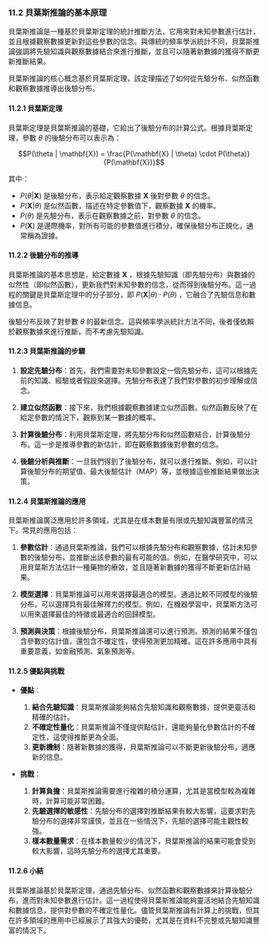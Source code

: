 ### 11.2 貝葉斯推論的基本原理

貝葉斯推論是一種基於貝葉斯定理的統計推斷方法，它用來對未知參數進行估計，並且根據觀察數據更新對這些參數的信念。與傳統的頻率學派統計不同，貝葉斯推論強調將先驗知識與觀察數據結合來進行推斷，並且可以隨著新數據的獲得不斷更新推斷結果。

貝葉斯推論的核心概念基於貝葉斯定理，該定理描述了如何從先驗分布、似然函數和觀察數據推導出後驗分布。

#### 11.2.1 貝葉斯定理

貝葉斯定理是貝葉斯推論的基礎，它給出了後驗分布的計算公式。根據貝葉斯定理，參數  $`\theta`$  的後驗分布可以表示為：


```math
P(\theta | \mathbf{X}) = \frac{P(\mathbf{X} | \theta) \cdot P(\theta)}{P(\mathbf{X})}
```


其中：
-  $`P(\theta | \mathbf{X})`$  是後驗分布，表示給定觀察數據  $`\mathbf{X}`$  後對參數  $`\theta`$  的信念。
-  $`P(\mathbf{X} | \theta)`$  是似然函數，描述在特定參數值下，觀察數據  $`\mathbf{X}`$  的機率。
-  $`P(\theta)`$  是先驗分布，表示在觀察數據之前，對參數  $`\theta`$  的信念。
-  $`P(\mathbf{X})`$  是邊際機率，對所有可能的參數值進行積分，確保後驗分布正規化，通常稱為證據。

#### 11.2.2 後驗分布的推導

貝葉斯推論的基本思想是，給定數據  $`\mathbf{X}`$ ，根據先驗知識（即先驗分布）與數據的似然性（即似然函數），更新我們對未知參數的信念，從而得到後驗分布。這一過程的關鍵是貝葉斯定理中的分子部分，即  $`P(\mathbf{X} | \theta) \cdot P(\theta)`$ ，它融合了先驗信息和數據信息。

後驗分布反映了對參數  $`\theta`$  的最新信念。這與頻率學派統計方法不同，後者僅依賴於觀察數據來進行推斷，而不考慮先驗知識。

#### 11.2.3 貝葉斯推論的步驟

1. **設定先驗分布**：首先，我們需要對未知參數設定一個先驗分布，這可以根據先前的知識、經驗或者假設來選擇。先驗分布表達了我們對參數的初步理解或信念。

2. **建立似然函數**：接下來，我們根據觀察數據建立似然函數。似然函數反映了在給定參數的情況下，觀察到某一數據的概率。

3. **計算後驗分布**：利用貝葉斯定理，將先驗分布和似然函數結合，計算後驗分布。這一步是推導參數的新估計，即在觀察數據後對參數的信念。

4. **後驗分析與推斷**：一旦我們得到了後驗分布，就可以進行推斷。例如，可以計算後驗分布的期望值、最大後驗估計（MAP）等，並根據這些推斷結果做出決策。

#### 11.2.4 貝葉斯推論的應用

貝葉斯推論廣泛應用於許多領域，尤其是在樣本數量有限或先驗知識豐富的情況下。常見的應用包括：

1. **參數估計**：通過貝葉斯推論，我們可以根據先驗分布和觀察數據，估計未知參數的後驗分布，並推斷出該參數的最有可能的值。例如，在醫學研究中，可以用貝葉斯方法估計一種藥物的療效，並且隨著新數據的獲得不斷更新估計結果。

2. **模型選擇**：貝葉斯推論可以用來選擇最適合的模型。通過比較不同模型的後驗分布，可以選擇具有最佳解釋力的模型。例如，在機器學習中，貝葉斯方法可以用來選擇最佳的特徵或最適合的回歸模型。

3. **預測與決策**：根據後驗分布，貝葉斯推論還可以進行預測。預測的結果不僅包含參數的估計值，還包含不確定性，使得預測更加精確。這在許多應用中具有重要意義，如金融預測、氣象預測等。

#### 11.2.5 優點與挑戰

- **優點**：
  1. **結合先驗知識**：貝葉斯推論能夠結合先驗知識和觀察數據，提供更靈活和精確的估計。
  2. **不確定性量化**：貝葉斯推論不僅提供點估計，還能夠量化參數估計的不確定性，這使得推斷更為全面。
  3. **更新機制**：隨著新數據的獲得，貝葉斯推論可以不斷更新後驗分布，適應新的信息。

- **挑戰**：
  1. **計算負擔**：貝葉斯推論需要進行複雜的積分運算，尤其是當模型較為複雜時，計算可能非常困難。
  2. **先驗選擇的敏感性**：先驗分布的選擇對推斷結果有較大影響，這要求對先驗分布的選擇非常謹慎，並且在一些情況下，先驗的選擇可能主觀性較強。
  3. **樣本數量需求**：在樣本數量較少的情況下，貝葉斯推論的結果可能會受到較大影響，這時先驗分布的選擇尤其重要。

#### 11.2.6 小結

貝葉斯推論基於貝葉斯定理，通過先驗分布、似然函數和觀察數據來計算後驗分布，進而對未知參數進行估計。這一過程使得貝葉斯推論能夠靈活地結合先驗知識和數據信息，提供對參數的不確定性量化。儘管貝葉斯推論有計算上的挑戰，但其在許多領域的應用中已經展示了其強大的優勢，尤其是在資料不完整或先驗知識豐富的情況下。